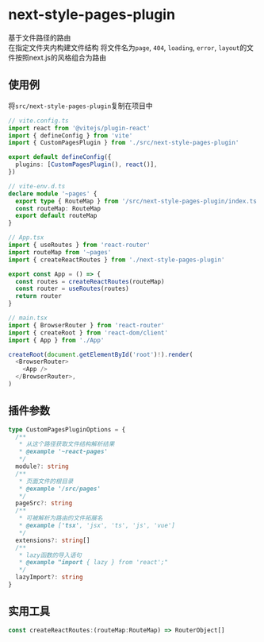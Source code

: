 # next-style-pages-plugin

基于文件路径的路由  
在指定文件夹内构建文件结构 将文件名为`page`, `404`, `loading`, `error`, `layout`的文件按照next.js的风格组合为路由

## 使用例

将`src/next-style-pages-plugin`复制在项目中

```ts
// vite.config.ts
import react from '@vitejs/plugin-react'
import { defineConfig } from 'vite'
import { CustomPagesPlugin } from './src/next-style-pages-plugin'

export default defineConfig({
  plugins: [CustomPagesPlugin(), react()],
})
```

```ts
// vite-env.d.ts
declare module '~pages' {
  export type { RouteMap } from '/src/next-style-pages-plugin/index.ts'
  const routeMap: RouteMap
  export default routeMap
}
```

```ts
// App.tsx
import { useRoutes } from 'react-router'
import routeMap from '~pages'
import { createReactRoutes } from './next-style-pages-plugin'

export const App = () => {
  const routes = createReactRoutes(routeMap)
  const router = useRoutes(routes)
  return router
}
```

```ts
// main.tsx
import { BrowserRouter } from 'react-router'
import { createRoot } from 'react-dom/client'
import { App } from './App'

createRoot(document.getElementById('root')!).render(
  <BrowserRouter>
    <App />
  </BrowserRouter>,
)

```

## 插件参数

```ts
type CustomPagesPluginOptions = {
  /**
   * 从这个路径获取文件结构解析结果
   * @example '~react-pages'
   */
  module?: string
  /**
   * 页面文件的根目录
   * @example '/src/pages'
   */
  pageSrc?: string
  /**
   * 可被解析为路由的文件拓展名
   * @example ['tsx', 'jsx', 'ts', 'js', 'vue']
   */
  extensions?: string[]
  /**
   * lazy函数的导入语句
   * @example "import { lazy } from 'react';"
   */
  lazyImport?: string
}
```

## 实用工具

```ts
const createReactRoutes:(routeMap:RouteMap) => RouterObject[]
```
